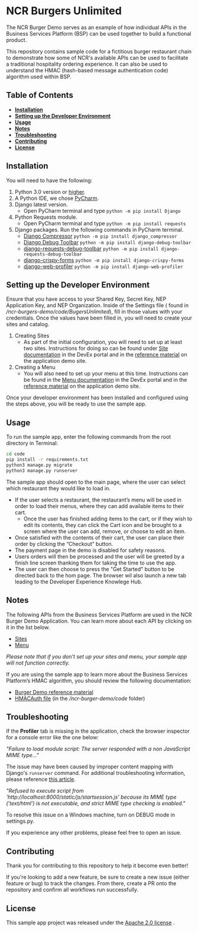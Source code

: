 # NCR Burgers Unlimited

The NCR Burger Demo serves as an example of how individual APIs in the Business Services Platform (BSP) can be used together to build a functional product.

This repository contains sample code for a fictitious burger restaurant chain to demonstrate how some of NCR's available APIs can be used to facilitate a traditional hospitality ordering experience. It can also be used to understand the HMAC (hash-based message authentication code) algorithm used within BSP.

## Table of Contents

-   **[Installation](#installation)**
-   **[Setting up the Developer Environment](#setting-up-the-developer-environment)**
-   **[Usage](#usage)**
-   **[Notes](#notes)**
-   **[Troubleshooting](#troubleshooting)**
-   **[Contributing](#contributing)**
-   **[License](#license)**

## Installation

You will need to have the following:

1. Python 3.0 version or [higher](https://www.python.org/downloads/).
2. A Python IDE, we chose [PyCharm](https://www.jetbrains.com/pycharm/download/#section=mac).
3. Django latest version.
    - Open PyCharm terminal and type `python -m pip install Django`
4. Python Requests module.
    - Open PyCharm terminal and type `python -m pip install requests`
5. Django packages. Run the following commands in PyCharm terminal.
    - [Django Compressor](https://django-compressor.readthedocs.io/en/stable/) `python -m pip install django_compressor`
    - [Django Debug Toolbar](https://django-debug-toolbar.readthedocs.io/en/latest/) `python -m pip install django-debug-toolbar`
    - [django-requests-debug-toolbar](https://github.com/marceltschoppch/django-requests-debug-toolbar) `python -m pip install django-requests-debug-toolbar`
    - [django-crispy-forms](https://django-crispy-forms.readthedocs.io/en/latest/) `python -m pip install django-crispy-forms`
    - [django-web-profiler](https://github.com/MicroPyramid/django-web-profiler) `python -m pip install django-web-profiler`

## Setting up the Developer Environment

Ensure that you have access to your Shared Key, Secret Key, NEP Application Key, and NEP Organization. Inside of the Settings file ( found in _/ncr-burgers-demo/code/BugersUnlimited_), fill in those values with your credentials. Once the values have been filled in, you will need to create your sites and catalog.

1. Creating Sites
    - As part of the initial configuration, you will need to set up at least two sites. Instructions for doing so can be found under [Site documentation](https://developer.ncr.com/portals/dev-portal/api-explorer/details/645/documentation?proxy=bsp-site-site-v1&path=get_extensions) in the DevEx portal and in the [reference material](https://developer.ncr.com/portals/dev-portal/api-explorer/details/645/how-to?howToId=142) on the application demo site.
2. Creating a Menu
    - You will also need to set up your menu at this time. Instructions can be found in the [Menu documentation](https://developer.ncr.com/portals/dev-portal/api-explorer/details/441/documentation?proxy=bsp-items-menu-v2&path=get_menu-details_menuId) in the DevEx portal and in the [reference material](https://developer.ncr.com/portals/dev-portal/api-explorer/details/441/how-to?howToId=44) on the application demo site.

Once your developer environment has been installed and configured using the steps above, you will be ready to use the sample app.

## Usage

To run the sample app, enter the following commands from the root directory in Terminal:

```cmd
cd code
pip install -r requirements.txt
python3 manage.py migrate
python3 manage.py runserver
```

The sample app should open to the main page, where the user can select which restaurant they would like to load in.

-   If the user selects a restaurant, the restaurant’s menu will be used in order to load their menus, where they can add available items to their cart.
    -   Once the user has finished adding items to the cart, or if they wish to edit its contents, they can click the Cart icon and be brought to a screen where the user can add, remove, or choose to edit an item.
-   Once satisfied with the contents of their cart, the user can place their order by clicking the “Checkout” button.
-   The payment page in the demo is disabled for safety reasons.
-   Users orders will then be processed and the user will be greeted by a finish line screen thanking them for taking the time to use the app.
-   The user can then choose to press the "Get Started" button to be directed back to the hom page. The browser wil also launch a new tab leading to the Developer Experience Knowlege Hub.

## Notes

The following APIs from the Business Services Platform are used in the NCR Burger Demo Application. You can learn more about each API by clicking on it in the list below.

-   [Sites](https://developer.ncr.com/portals/dev-portal/api-explorer/details/645/overview)
-   [Menu](https://developer.ncr.com/portals/dev-portal/api-explorer/details/441/overview)

_Please note that if you don’t set up your sites and menu, your sample app will not function correctly._

If you are using the sample app to learn more about the Business Services Platform’s HMAC algorithm, you should review the following documentation:

-   [Burger Demo reference material](https://developer.ncr.com/portals/dev-portal/help-center/documentation/hmac-authentication)
-   [HMACAuth file](code/HMACAuth.py) (in the _/ncr-burger-demo/code_ folder)

## Troubleshooting

If the **Profiler** tab is missing in the application, check the browser inspector for a console error like the one below:

_"Failure to load module script: The server responded with a non JavaScript MIME type..."_

The issue may have been caused by improper content mapping with Django's `runserver` command. For additional troubleshooting information, please reference [this article](https://django-debug-toolbar.readthedocs.io/en/latest/installation.html#troubleshooting).

_"Refused to execute script from 'http://localhost:8000/static/js/startsession.js' because its MIME type ('text/html') is not executable, and strict MIME type checking is enabled."_

To resolve this issue on a Windows machine, turn on DEBUG mode in settings.py.

If you experience any other problems, please feel free to open an issue.

## Contributing

Thank you for contributing to this repository to help it become even better!

If you're looking to add a new feature, be sure to create a new issue (either feature or bug) to track the changes. From there, create a PR onto the repository and confirm all workflows run successfully.

## License

This sample app project was released under the [Apache 2.0 license](https://github.com/NCR-Corporation/sample-app-burgers/blob/main/LICENSE)
.

